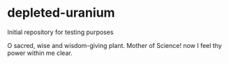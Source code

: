 # depleted-uranium
Initial repository for testing purposes 

O sacred, wise and wisdom-giving plant. Mother of Science! now I feel thy power within me clear. 
